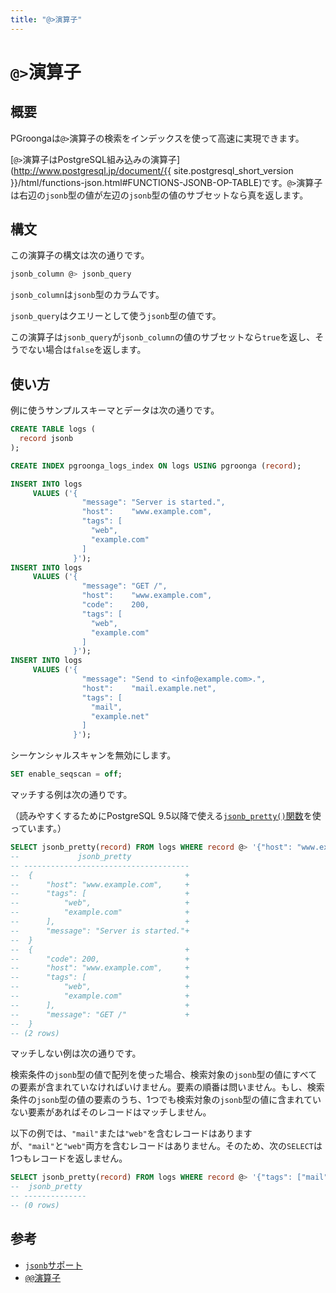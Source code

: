 ```yaml
---
title: "@>演算子"
---
```


# `@>`演算子

## 概要

PGroongaは`@>`演算子の検索をインデックスを使って高速に実現できます。

[`@>`演算子はPostgreSQL組み込みの演算子](http://www.postgresql.jp/document/{{ site.postgresql_short_version }}/html/functions-json.html#FUNCTIONS-JSONB-OP-TABLE)です。`@>`演算子は右辺の`jsonb`型の値が左辺の`jsonb`型の値のサブセットなら真を返します。

## 構文

この演算子の構文は次の通りです。

```sql
jsonb_column @> jsonb_query
```

`jsonb_column`は`jsonb`型のカラムです。

`jsonb_query`はクエリーとして使う`jsonb`型の値です。

この演算子は`jsonb_query`が`jsonb_column`の値のサブセットなら`true`を返し、そうでない場合は`false`を返します。

## 使い方

例に使うサンプルスキーマとデータは次の通りです。

```sql
CREATE TABLE logs (
  record jsonb
);

CREATE INDEX pgroonga_logs_index ON logs USING pgroonga (record);

INSERT INTO logs
     VALUES ('{
                "message": "Server is started.",
                "host":    "www.example.com",
                "tags": [
                  "web",
                  "example.com"
                ]
              }');
INSERT INTO logs
     VALUES ('{
                "message": "GET /",
                "host":    "www.example.com",
                "code":    200,
                "tags": [
                  "web",
                  "example.com"
                ]
              }');
INSERT INTO logs
     VALUES ('{
                "message": "Send to <info@example.com>.",
                "host":    "mail.example.net",
                "tags": [
                  "mail",
                  "example.net"
                ]
              }');
```

シーケンシャルスキャンを無効にします。

```sql
SET enable_seqscan = off;
```

マッチする例は次の通りです。

（読みやすくするためにPostgreSQL 9.5以降で使える[`jsonb_pretty()`関数](http://www.postgresql.jp/document/current/html/functions-json.html#FUNCTIONS-JSON-PROCESSING-TABLE)を使っています。）

```sql
SELECT jsonb_pretty(record) FROM logs WHERE record @> '{"host": "www.example.com"}'::jsonb;
--             jsonb_pretty             
-- -------------------------------------
--  {                                  +
--      "host": "www.example.com",     +
--      "tags": [                      +
--          "web",                     +
--          "example.com"              +
--      ],                             +
--      "message": "Server is started."+
--  }
--  {                                  +
--      "code": 200,                   +
--      "host": "www.example.com",     +
--      "tags": [                      +
--          "web",                     +
--          "example.com"              +
--      ],                             +
--      "message": "GET /"             +
--  }
-- (2 rows)
```

マッチしない例は次の通りです。

検索条件の`jsonb`型の値で配列を使った場合、検索対象の`jsonb`型の値にすべての要素が含まれていなければいけません。要素の順番は問いません。もし、検索条件の`jsonb`型の値の要素のうち、1つでも検索対象の`jsonb`型の値に含まれていない要素があればそのレコードはマッチしません。

以下の例では、`"mail"`または`"web"`を含むレコードはありますが、`"mail"`と`"web"`両方を含むレコードはありません。そのため、次の`SELECT`は1つもレコードを返しません。

```sql
SELECT jsonb_pretty(record) FROM logs WHERE record @> '{"tags": ["mail", "web"]}'::jsonb;
--  jsonb_pretty 
-- --------------
-- (0 rows)
```

## 参考

  * [`jsonb`サポート](../jsonb.html)
  * [`@@`演算子](jsonb-query.html)

